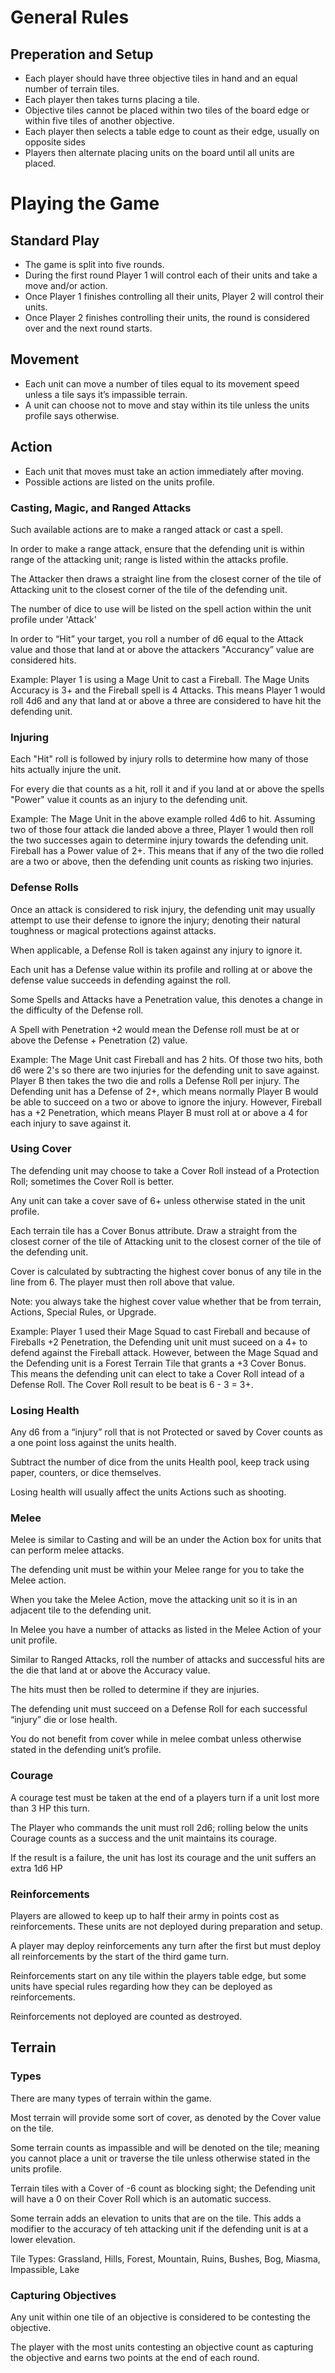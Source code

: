 # General Rules

## Preperation and Setup
- Each player should have three objective tiles in hand and an equal number of terrain tiles.
- Each player then takes turns placing a tile.
- Objective tiles cannot be placed within two tiles of the board edge or within five tiles of another objective.
- Each player then selects a table edge to count as their edge, usually on opposite sides
- Players then alternate placing units on the board until all units are placed.

# Playing the Game

## Standard Play
- The game is split into five rounds.
- During the first round Player 1 will control each of their units and take a move and/or action.
- Once Player 1 finishes controlling all their units, Player 2 will control their units.
- Once Player 2 finishes controlling their units, the round is considered over and the next round starts.

## Movement
- Each unit can move a number of tiles equal to its movement speed unless a tile says it’s impassible terrain.
- A unit can choose not to move and stay within its tile unless the units profile says otherwise.

## Action
- Each unit that moves must take an action immediately after moving.
- Possible actions are listed on the units profile.

### Casting, Magic, and Ranged Attacks
Such available actions are to make a ranged attack or cast a spell.

In order to make a range attack, ensure that the defending unit is within range of the attacking unit; range is listed within the attacks profile.

The Attacker then draws a straight line from the closest corner of the tile of Attacking unit to the closest corner of the tile of the defending unit.

The number of dice to use will be listed on the spell action within the unit profile under 'Attack' 

In order to “Hit” your target, you roll a number of d6 equal to the Attack value and those that land at or above the attackers "Accurancy” value are considered hits.

Example: Player 1 is using a Mage Unit to cast a Fireball. The Mage Units Accuracy is 3+ and the Fireball spell is 4 Attacks. This means Player 1 would roll 4d6 and any that land at or above a three are considered to have hit the defending unit.

### Injuring
Each "Hit" roll is followed by injury rolls to determine how many of those hits actually injure the unit.

For every die that counts as a hit, roll it and if you land at or above the spells "Power" value it counts as an injury to the defending unit.

Example: The Mage Unit in the above example rolled 4d6 to hit. Assuming two of those four attack die landed above a three, Player 1 would then roll the two successes again to determine injury towards the defending unit. Fireball has a Power value of 2+. This means that if any of the two die rolled are a two or above, then the defending unit counts as risking two injuries.

### Defense Rolls
Once an attack is considered to risk injury, the defending unit may usually attempt to use their defense to ignore the injury; denoting their natural toughness or magical protections against attacks.

When applicable, a Defense Roll is taken against any injury to ignore it.

Each unit has a Defense value within its profile and rolling at or above the defense value succeeds in defending against the roll.

Some Spells and Attacks have a Penetration value, this denotes a change in the difficulty of the Defense roll.

A Spell with Penetration +2 would mean the Defense roll must be at or above the Defense + Penetration (2) value.

Example: The Mage Unit cast Fireball and has 2 hits. Of those two hits, both d6 were 2's so there are two injuries for the defending unit to save against. Player B then takes the two die and rolls a Defense Roll per injury. The Defending unit has a Defense of 2+, which means normally Player B would be able to succeed on a two or above to ignore the injury. However, Fireball has a +2 Penetration, which means Player B must roll at or above a 4 for each injury to save against it. 

### Using Cover

The defending unit may choose to take a Cover Roll instead of a Protection Roll; sometimes the Cover Roll is better.

Any unit can take a cover save of 6+ unless otherwise stated in the unit profile.

Each terrain tile has a Cover Bonus attribute. Draw a straight from the closest corner of the tile of Attacking unit to the closest corner of the tile of the defending unit.

Cover is calculated by subtracting the highest cover bonus of any tile in the line from 6. The player must then roll above that value.

Note: you always take the highest cover value whether that be from terrain, Actions, Special Rules, or Upgrade.

Example: Player 1 used their Mage Squad to cast Fireball and because of Fireballs +2 Penetration, the Defending unit unit must suceed on a 4+ to defend against the Fireball attack. However, between the Mage Squad and the Defending unit is a Forest Terrain Tile that grants a +3 Cover Bonus. This means the defending unit can elect to take a Cover Roll intead of a Defense Roll. The Cover Roll result to be beat is 6 - 3 = 3+.

### Losing Health
Any d6 from a “injury” roll that is not Protected or saved by Cover counts as a one point loss against the units health.

Subtract the number of dice from the units Health pool, keep track using paper, counters, or dice themselves.

Losing health will usually affect the units Actions such as shooting.

### Melee
Melee is similar to Casting and will be an under the Action box for units that can perform melee attacks.

The defending unit must be within your Melee range for you to take the Melee action.

When you take the Melee Action, move the attacking unit so it is in an adjacent tile to the defending unit.

In Melee you have a number of attacks as listed in the Melee Action of your unit profile.

Similar to Ranged Attacks, roll the number of attacks and successful hits are the die that land at or above the Accuracy value.

The hits must then be rolled to determine if they are injuries.

The defending unit must succeed on a Defense Roll for each successful “injury” die or lose health.

You do not benefit from cover while in melee combat unless otherwise stated in the defending unit’s profile.

### Courage
A courage test must be taken at the end of a players turn if a unit lost more than 3 HP this turn.

The Player who commands the unit must roll 2d6; rolling below the units Courage counts as a success and the unit maintains its courage.

If the result is a failure, the unit has lost its courage and the unit suffers an extra 1d6 HP

### Reinforcements
Players are allowed to keep up to half their army in points cost as reinforcements. These units are not deployed during preparation and setup.

A player may deploy reinforcements any turn after the first but must deploy all reinforcements by the start of the third game turn.

Reinforcements start on any tile within the players table edge, but some units have special rules regarding how they can be deployed as reinforcements.

Reinforcements not deployed are counted as destroyed.

## Terrain

### Types
There are many types of terrain within the game. 

Most terrain will provide some sort of cover, as denoted by the Cover value on the tile.

Some terrain counts as impassible and will be denoted on the tile; meaning you cannot place a unit or traverse the tile unless otherwise stated in the units profile.

Terrain tiles with a Cover of -6 count as blocking sight; the Defending unit will have a 0 on their Cover Roll which is an automatic success.

Some terrain adds an elevation to units that are on the tile. This adds a modifier to the accuracy of teh attacking unit if the defending unit is at a lower elevation.

Tile Types: Grassland, Hills, Forest, Mountain, Ruins, Bushes, Bog, Miasma, Impassible, Lake

### Capturing Objectives
Any unit within one tile of an objective is considered to be contesting the objective.

The player with the most units contesting an objective count as capturing the objective and earns two points at the end of each round.
